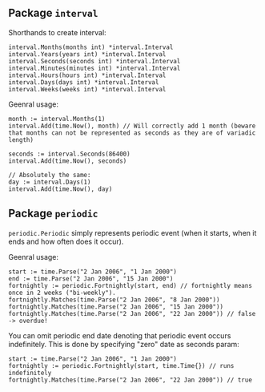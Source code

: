 Package `interval`
---

Shorthands to create interval:

    interval.Months(months int) *interval.Interval
    interval.Years(years int) *interval.Interval
    interval.Seconds(seconds int) *interval.Interval
    interval.Minutes(minutes int) *interval.Interval
    interval.Hours(hours int) *interval.Interval
    interval.Days(days int) *interval.Interval
    interval.Weeks(weeks int) *interval.Interval

Geenral usage:

    month := interval.Months(1)
    interval.Add(time.Now(), month) // Will correctly add 1 month (beware that months can not be represented as seconds as they are of variadic length)

    seconds := interval.Seconds(86400)
    interval.Add(time.Now(), seconds)

    // Absolutely the same:
    day := interval.Days(1)
    interval.Add(time.Now(), day)

Package `periodic`
---

`periodic.Periodic` simply represents periodic event (when it starts, when it ends and how often does it occur).

Geenral usage:

    start := time.Parse("2 Jan 2006", "1 Jan 2000")
    end := time.Parse("2 Jan 2006", "15 Jan 2000")
    fortnightly := periodic.Fortnightly(start, end) // fortnightly means once in 2 weeks ("bi-weekly").
    fortnightly.Matches(time.Parse("2 Jan 2006", "8 Jan 2000"))
    fortnightly.Matches(time.Parse("2 Jan 2006", "15 Jan 2000"))
    fortnightly.Matches(time.Parse("2 Jan 2006", "22 Jan 2000")) // false -> overdue!

You can omit periodic end date denoting that periodic event occurs indefinitely. This is done by specifying "zero" date as seconds param:

    start := time.Parse("2 Jan 2006", "1 Jan 2000")
    fortnightly := periodic.Fortnightly(start, time.Time{}) // runs indefinitely
    fortnightly.Matches(time.Parse("2 Jan 2006", "22 Jan 2000")) // true
